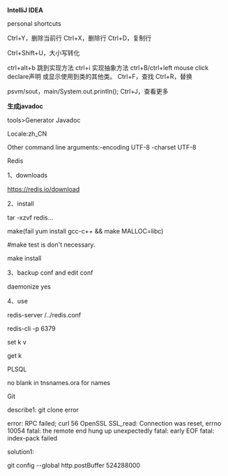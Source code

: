 **IntelliJ IDEA**

personal shortcuts

Ctrl+Y，删除当前行
Ctrl+X，删除行
Ctrl+D，复制行

Ctrl+Shift+U，大小写转化

ctrl+alt+b 跳到实现方法
ctrl+i 实现抽象方法
ctrl+B/ctrl+left mouse click   declare声明  或显示使用到类的其他类。
Ctrl+F，查找
Ctrl+R，替换

psvm/sout，main/System.out.println(); Ctrl+J，查看更多



**生成javadoc**

tools>Generator Javadoc

Locale:zh_CN

Other command line arguments:-encoding UTF-8 -charset UTF-8









Redis

1、downloads

https://redis.io/download

2、install

tar -xzvf  redis...

make(fail  yum install gcc-c++     &&      make MALLOC=libc)

#make test  is don't necessary.

make install

3、backup conf  and edit conf

daemonize yes

4、use

redis-server  /../redis.conf

redis-cli -p  6379

set  k  v 

get  k





PLSQL

no blank in tnsnames.ora for names





Git

describe1: git clone error

error: RPC failed; curl 56 OpenSSL SSL_read: Connection was reset, errno 10054
fatal: the remote end hung up unexpectedly
fatal: early EOF
fatal: index-pack failed

solution1:

git config --global http.postBuffer 524288000